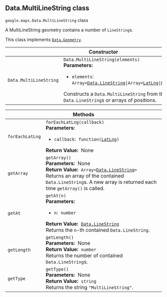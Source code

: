 <h2 id="Data.MultiLineString"> Data.MultiLineString class </h2><p>
<code><span itemprop="path">google.maps</span>.<span itemprop="name">Data.MultiLineString</span></code>
class
</p><p>A MultiLineString geometry contains a number of <code>LineString</code>s.</p><p>This class implements
<code><a href="https://github.com/amenadiel/google-maps-documentation/blob/master/docs/Data.Geometry.md">Data.Geometry</a></code>.
</p><div class="devsite-table-wrapper"><table class="constructors responsive" summary="class Data.MultiLineString - Constructor">
<thead>
<tr><th colspan="2" id="Data.MultiLineString.constructor">Constructor</th>
</tr></thead>
<tbody>
<tr>
<td><code><span>Data.MultiLineString</span></code></td>
<td><div><code>Data.MultiLineString(elements)</code></div>
<div class="desc"><strong>Parameters:</strong>&nbsp; <ul>
<li><code>elements</code>:&nbsp; <code>Array&lt;<a href="https://github.com/amenadiel/google-maps-documentation/blob/master/docs/Data.LineString.md">Data.LineString</a>|Array&lt;<a href="https://github.com/amenadiel/google-maps-documentation/blob/master/docs/LatLng.md">LatLng</a>|<a href="https://github.com/amenadiel/google-maps-documentation/blob/master/docs/LatLngLiteral.md">LatLngLiteral</a>&gt;&gt;</code></li>
</ul></div>
<div class="desc">Constructs a <code>Data.MultiLineString</code> from the given <code>Data.LineString</code>s or arrays of positions.</div></td>
</tr>
</tbody>
</table></div><div class="devsite-table-wrapper"><table class="methods responsive" summary="class Data.MultiLineString - Methods">
<thead>
<tr><th colspan="2">Methods</th>
</tr></thead>
<tbody>
<tr id="Data.MultiLineString.forEachLatLng">
<td><code><span>forEachLatLng</span></code></td>
<td><div><code>forEachLatLng(callback)</code></div>
<div class="desc"><strong>Parameters:</strong>&nbsp; <ul>
<li><code>callback</code>:&nbsp; <code>function(<a href="https://github.com/amenadiel/google-maps-documentation/blob/master/docs/LatLng.md">LatLng</a>)</code></li>
</ul></div>
<div class="desc"><strong>Return Value:</strong>&nbsp; None</div>
<div class="desc"></div></td>
</tr>
<tr id="Data.MultiLineString.getArray">
<td><code><span>getArray</span></code></td>
<td><div><code>getArray()</code></div>
<div class="desc"><strong>Parameters:</strong>&nbsp; None</div>
<div class="desc"><strong>Return Value:</strong>&nbsp; <code>Array&lt;<a href="https://github.com/amenadiel/google-maps-documentation/blob/master/docs/Data.LineString.md">Data.LineString</a>&gt;</code></div>
<div class="desc">Returns an array of the contained <code>Data.LineString</code>s. A new array is returned each time <code>getArray()</code> is called.</div></td>
</tr>
<tr id="Data.MultiLineString.getAt">
<td><code><span>getAt</span></code></td>
<td><div><code>getAt(n)</code></div>
<div class="desc"><strong>Parameters:</strong>&nbsp; <ul>
<li><code>n</code>:&nbsp; <code>number</code></li>
</ul></div>
<div class="desc"><strong>Return Value:</strong>&nbsp; <code><a href="https://github.com/amenadiel/google-maps-documentation/blob/master/docs/Data.LineString.md">Data.LineString</a></code></div>
<div class="desc">Returns the <code>n</code>-th contained <code>Data.LineString</code>.</div></td>
</tr>
<tr id="Data.MultiLineString.getLength">
<td><code><span>getLength</span></code></td>
<td><div><code>getLength()</code></div>
<div class="desc"><strong>Parameters:</strong>&nbsp; None</div>
<div class="desc"><strong>Return Value:</strong>&nbsp; <code>number</code></div>
<div class="desc">Returns the number of contained <code>Data.LineString</code>s.</div></td>
</tr>
<tr id="Data.MultiLineString.getType">
<td><code><span>getType</span></code></td>
<td><div><code>getType()</code></div>
<div class="desc"><strong>Parameters:</strong>&nbsp; None</div>
<div class="desc"><strong>Return Value:</strong>&nbsp; <code>string</code></div>
<div class="desc">Returns the string <code>"MultiLineString"</code>.</div></td>
</tr>
</tbody>
</table></div>